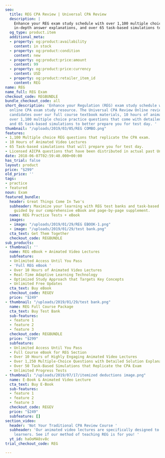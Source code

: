 ```yaml
---
seo:
  title: REG CPA Review | Universal CPA Review
  description: |
    Enhance your REG exam study schedule with over 1,100 multiple choice questions,
    in-depth answer explanations, and over 65 task-based simulations to prepare you for test day.
  og_type: product.item
  additional_meta:
  - property: og:product:availability
    content: in stock
  - property: og:product:condition
    content: new
  - property: og:product:price:amount
    content: 99
  - property: og:product:price:currency
    content: USD
  - property: og:product:retailer_item_id
    content: REG
name: REG
name_full: REG Exam
checkout_code: REGBUNDLE
bundle_checkout_code: all
short_description: 'Enhance your Regulation (REG) exam study schedule with the best
  online CPA exam study resource. The Universal CPA Review Online review course offers
  candidates over our full course textbook materials, 10 hours of animated video lectures,
  over 1,100 multiple choice practice questions that come with detailed answer rationales,
  and 65 task-based simulations to better prepare you for test day. '
thumbnail: "/uploads/2019/03/05/REG COMBO.png"
features:
- 1,100 Multiple choice REG questions that replicate the CPA exam.
- 10 Hours of Animated Video Lectures
- 65 Task-based simulations that will prepare you for test day.
- Licensed AICPA questions that have been distributed in actual past Uniform CPA Exams.
date: 2018-06-07T02:59:40.000+00:00
has_trial: false
layout: product
price: "$299"
old_price: ''
tags:
- practice
- featured
noun: Exam
featured_bundle:
  header: Great Things Come In Two's
  subheader: Maximize your learning with REG test banks and task-based simulations,
    guided by our comprehensive eBook and page-by-page supplement.
  name: REG Practice Tests + eBook
  images:
  - image: "/uploads/2019/01/29/REG EBOOK-1.png"
  - image: "/uploads/2019/01/29/test bank.png"
  cta_text: Get Them Together
  checkout_code: REGBUNDLE
sub_products:
- thumbnail: ''
  name: REG eBook + Animated Video Lectures
  subfeature:
  - Unlimited Access Until You Pass
  - 'Full REG eBook '
  - Over 10 Hours of Animated Video Lectures
  - Real-Time Adaptive Learning Technology
  - Optimized Study Approach that Targets Key Concepts
  - Unlimited Free Updates
  cta_text: Buy eBook
  checkout_code: REGEV
  price: "$249"
- thumbnail: "/uploads/2019/01/29/test bank.png"
  name: REG Full Course Package
  cta_text: Buy Test Bank
  sub-features:
  - feature 1
  - feature 2
  - feature 3
  checkout_code: REGBUNDLE
  price: "$299"
  subfeature:
  - Unlimited Access Until You Pass
  - Full Course eBook for REG Section
  - Over 10 Hours of Highly Engaging Animated Video Lectures
  - Over 1,250 Multiple-Choice Questions with Detailed Solution Explanations
  - Over 50 Task-Based Simulations that Replicate the CPA Exam
  - Unlimited Progress Tests
- thumbnail: "/uploads/2019/07/17/itemized deductions image.png"
  name: E-Book & Animated Video Lecture
  cta_text: Buy E-Book
  sub-features:
  - feature 1
  - feature 2
  - feature 3
  checkout_code: REGEV
  price: "$249"
  subfeature: []
section_video:
  header: 'Not Your Traditional CPA Review Course '
  subheader: 'Our animated video lectures are specifically designed to help visual
    learners. See if our method of teaching REG is for you! '
  yt_id: haOoMA8sv8c
trial_checkout_code: REG

---
```

